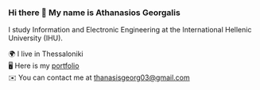 ### Hi there 👋 My name is Athanasios Georgalis

I study Information and Electronic Engineering at the International Hellenic University (IHU).

🌍 I live in Thessaloniki<br>
🖥️ Here is my <a href="https://thanasisgeorg.github.io/my_portfolio/">portfolio</a><br>
✉️ You can contact me at <a>thanasisgeorg03@gmail.com</a>
